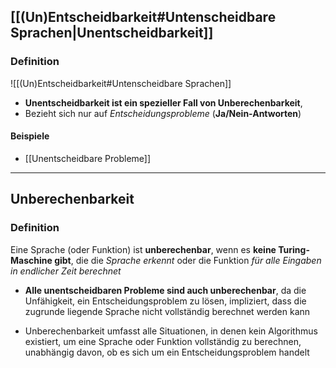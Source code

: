 ## [[(Un)Entscheidbarkeit#Untenscheidbare Sprachen|Unentscheidbarkeit]]
### Definition 
![[(Un)Entscheidbarkeit#Untenscheidbare Sprachen]]

- **Unentscheidbarkeit ist ein spezieller Fall von Unberechenbarkeit**,
- Bezieht sich nur auf *Entscheidungsprobleme* (**Ja/Nein-Antworten**) 
#### Beispiele
- [[Unentscheidbare Probleme]]

---

## Unberechenbarkeit 
### Definition
Eine Sprache (oder Funktion) ist **unberechenbar**, wenn es **keine Turing-Maschine gibt**, die die *Sprache erkennt* oder die Funktion *für alle Eingaben in endlicher Zeit berechnet*

- **Alle unentscheidbaren Probleme sind auch unberechenbar**, da die Unfähigkeit, ein Entscheidungsproblem zu lösen, impliziert, dass die zugrunde liegende Sprache nicht vollständig berechnet werden kann

- Unberechenbarkeit umfasst alle Situationen, in denen kein Algorithmus existiert, um eine Sprache oder Funktion vollständig zu berechnen, unabhängig davon, ob es sich um ein Entscheidungsproblem handelt